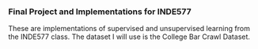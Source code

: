 ### Final Project and Implementations for INDE577 

These are implementations of supervised and unsupervised learning from the INDE577 class. The dataset I will use is the College Bar Crawl Dataset. 

